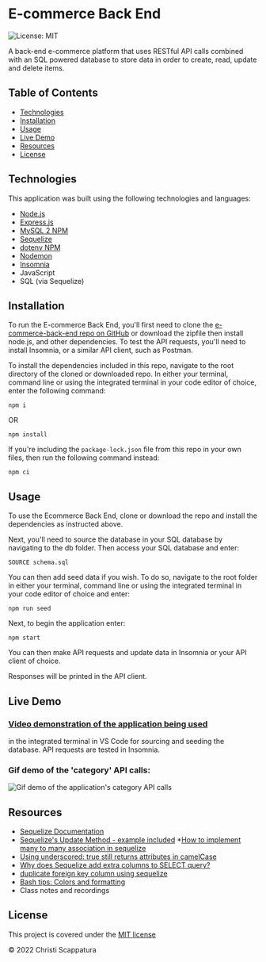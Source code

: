 # E-commerce Back End
![License: MIT](https://img.shields.io/badge/License-MIT-yellow.svg?style=flat-square)

A back-end e-commerce platform that uses RESTful API calls combined with an SQL powered database to store data in order to create, read, update and delete items.

## Table of Contents

* [Technologies](#technologies)
* [Installation](#installation)
* [Usage](#usage)
* [Live Demo](#live-demo)
* [Resources](#resources)
* [License](#license)

## Technologies
This application was built using the following technologies and languages:
* [Node.js](https://nodejs.org/en/)
* [Express.js](https://expressjs.com/)
* [MySQL 2 NPM](https://www.npmjs.com/package/mysql2)
* [Sequelize](https://sequelize.org/)
* [dotenv NPM](https://www.npmjs.com/package/dotenv)
* [Nodemon](https://www.npmjs.com/package/nodemon)
* [Insomnia](https://insomnia.rest/)
* JavaScript
* SQL (via Sequelize)

## Installation

To run the E-commerce Back End, you'll first need to clone the [e-commerce-back-end repo on GitHub](https://github.com/jazzberriess/e-commerce-back-end) or download the zipfile then install node.js, and other dependencies. To test the API requests, you'll need to install Insomnia, or a similar API client, such as Postman.

To install the dependencies included in this repo, navigate to the root directory of the cloned or downloaded repo. In either your terminal, command line or using the integrated terminal in your code editor of choice, enter the following command:

`npm i`

OR

`npm install`

If you're including the `package-lock.json` file from this repo in your own files, then run the following command instead:

`npm ci`

## Usage

To use the Ecommerce Back End, clone or download the repo and install the dependencies as instructed above.

Next, you'll need to source the database in your SQL database by navigating to the db folder. Then access your SQL database and enter:

`SOURCE schema.sql`

You can then add seed data if you wish. To do so, navigate to the root folder in either your terminal, command line or using the integrated terminal in your code editor of choice and enter:

`npm run seed`

Next, to begin the application enter:

`npm start`

You can then make API requests and update data in Insomnia or your API client of choice.

Responses will be printed in the API client.

## Live Demo
### [Video demonstration of the application being used](https://drive.google.com/file/d/1K9t86SzMkcO1G-ORgk4DgXfTfBcnRQ7m/view)
in the integrated terminal in VS Code for sourcing and seeding the database. API requests are tested in Insomnia.

### Gif demo of the 'category' API calls:
![Gif demo of the application's category API calls](./images/demo-category-api-requests.gif)

## Resources
* [Sequelize Documentation](https://sequelize.org/docs/v6/getting-started/)
* [Sequelize's Update Method - example included](https://medium.com/@sarahdherr/sequelizes-update-method-example-included-39dfed6821d)
*[How to implement many to many association in sequelize](https://stackoverflow.com/questions/22958683/how-to-implement-many-to-many-association-in-sequelize)
* [Using underscored: true still returns attributes in camelCase](https://github.com/sequelize/sequelize/issues/10857#issuecomment-601471753)
* [Why does Sequelize add extra columns to SELECT query?](https://stackoverflow.com/questions/49424040/why-does-sequelize-add-extra-columns-to-select-query)
* [duplicate foreign key column using sequelize](https://stackoverflow.com/questions/32870428/duplicate-foreign-key-column-using-sequelize)
* [Bash tips: Colors and formatting](https://misc.flogisoft.com/bash/tip_colors_and_formatting)
* Class notes and recordings


## License

This project is covered under the [MIT license](https://github.com/jazzberriess/employee-management-system/blob/main/LICENSE)

&copy; 2022 Christi Scappatura